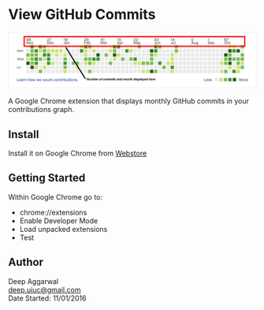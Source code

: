 View GitHub Commits
===================

![](images/appImage.png)

A Google Chrome extension that displays monthly GitHub commits in your contributions graph.

Install
-------
Install it on Google Chrome from [Webstore](https://chrome.google.com/webstore/detail/view-github-commits/cbeaaclmmogoehebfjojkhkcepjecbmd)

Getting Started
---------------
Within Google Chrome go to:

- chrome://extensions
- Enable Developer Mode
- Load unpacked extensions
- Test

Author
------
Deep Aggarwal  
deep.uiuc@gmail.com  
Date Started: 11/01/2016  
